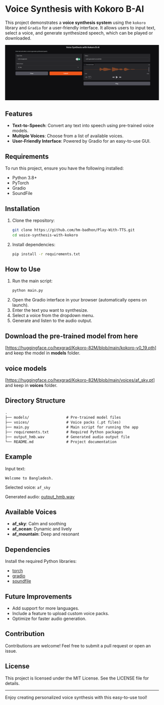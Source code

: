 # Voice Synthesis with Kokoro B-AI

This project demonstrates a **voice synthesis system** using the `kokoro` library and `Gradio` for a user-friendly interface. It allows users to input text, select a voice, and generate synthesized speech, which can be played or downloaded.


![alt text](image.png)
## Features
- **Text-to-Speech**: Convert any text into speech using pre-trained voice models.
- **Multiple Voices**: Choose from a list of available voices.
- **User-Friendly Interface**: Powered by Gradio for an easy-to-use GUI.

## Requirements
To run this project, ensure you have the following installed:
- Python 3.8+
- PyTorch
- Gradio
- SoundFile

## Installation
1. Clone the repository:
   ```bash
   git clone https://github.com/hm-badhon/Play-With-TTS.git
   cd voice-synthesis-with-kokoro
   ```
2. Install dependencies:
   ```bash
   pip install -r requirements.txt
   ```

## How to Use
1. Run the main script:
   ```bash
   python main.py
   ```
2. Open the Gradio interface in your browser (automatically opens on launch).
3. Enter the text you want to synthesize.
4. Select a voice from the dropdown menu.
5. Generate and listen to the audio output.

## Download the pre-trained model from here

 [https://huggingface.co/hexgrad/Kokoro-82M/blob/main/kokoro-v0_19.pth] and keep the model in **models** folder.

## voice models 
 [https://huggingface.co/hexgrad/Kokoro-82M/blob/main/voices/af_sky.pt] and keep in **voices** folder.
## Directory Structure
```
.
├── models/                 # Pre-trained model files
├── voices/                 # Voice packs (.pt files)
├── main.py                 # Main script for running the app
├── requirements.txt        # Required Python packages
├── output_hmb.wav          # Generated audio output file
└── README.md               # Project documentation
```

## Example
Input text:
```
Welcome to Bangladesh.
```
Selected voice: `af_sky`

Generated audio: [output_hmb.wav](output_hmb.wav)

## Available Voices
- **af_sky**: Calm and soothing
- **af_ocean**: Dynamic and lively
- **af_mountain**: Deep and resonant

## Dependencies
Install the required Python libraries:
- [torch](https://pytorch.org/)
- [gradio](https://gradio.app/)
- [soundfile](https://pypi.org/project/SoundFile/)

## Future Improvements
- Add support for more languages.
- Include a feature to upload custom voice packs.
- Optimize for faster audio generation.

## Contribution
Contributions are welcome! Feel free to submit a pull request or open an issue.

## License
This project is licensed under the MIT License. See the LICENSE file for details.

---

Enjoy creating personalized voice synthesis with this easy-to-use tool!

